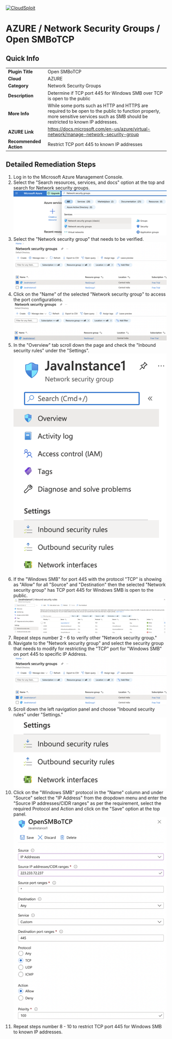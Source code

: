 [![CloudSploit](https://cloudsploit.com/img/logo-new-big-text-100.png "CloudSploit")](https://cloudsploit.com)

# AZURE / Network Security Groups / Open SMBoTCP

## Quick Info

| | |
|-|-|
| **Plugin Title** | Open SMBoTCP |
| **Cloud** | AZURE |
| **Category** | Network Security Groups |
| **Description** | Determine if TCP port 445 for Windows SMB over TCP is open to the public |
| **More Info** | While some ports such as HTTP and HTTPS are required to be open to the public to function properly, more sensitive services such as SMB should be restricted to known IP addresses. |
| **AZURE Link** | https://docs.microsoft.com/en-us/azure/virtual-network/manage-network-security-group |
| **Recommended Action** | Restrict TCP port 445 to known IP addresses |

## Detailed Remediation Steps


1. Log in to the Microsoft Azure Management Console.
2. Select the "Search resources, services, and docs" option at the top and search for Network security groups. </br> <img src="/resources/azure/networksecuritygroups/open-smbotcp/step2.png"/>
3. Select the "Network security group" that needs to be verified. </br> <img src="/resources/azure/networksecuritygroups/open-smbotcp/step3.png"/>
4. Click on the "Name" of the selected "Network security group" to access the port configurations. </br> <img src="/resources/azure/networksecuritygroups/open-smbotcp/step4.png"/>
5. In the "Overview" tab scroll down the page and check the "Inbound security rules" under the "Settings". </br> <img src="/resources/azure/networksecuritygroups/open-smbotcp/step5.png"/>
6. If the "Windows SMB" for port 445 with the protocol "TCP" is showing as "Allow" for all "Source" and "Destination" then the selected  "Network security group" has TCP port 445 for Windows SMB is open to the public. </br> <img src="/resources/azure/networksecuritygroups/open-smbotcp/step6.png"/>
7. Repeat steps number 2 - 6 to verify other "Network security group." </br>
8. Navigate to the "Network security group" and select the security group that needs to modify for restricting the "TCP" port for "Windows SMB" on port 445 to specific IP Address.</br> <img src="/resources/azure/networksecuritygroups/open-smbotcp/step8.png"/>
9. Scroll down the left navigation panel and choose "Inbound security rules" under "Settings."</br> <img src="/resources/azure/networksecuritygroups/open-smbotcp/step9.png"/>
10. Click on the "Windows SMB" protocol in the "Name" column and under "Source" select the "IP Address" from the dropdown menu and enter the "Source IP addresses/CIDR ranges" as per the requirement, select the required Protocol and Action and click on the "Save" option at the top panel. </br> <img src="/resources/azure/networksecuritygroups/open-smbotcp/step10.png"/>
11. Repeat steps number 8 - 10 to restrict TCP port 445 for Windows SMB to known IP addresses.</br>
